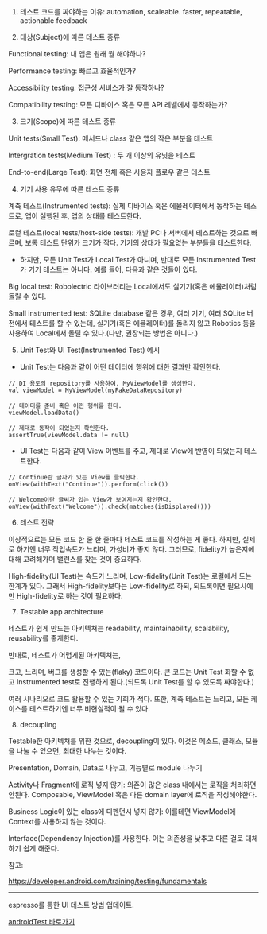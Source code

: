 
1. 테스트 코드를 짜야하는 이유: automation, scaleable. faster, repeatable, actionable feedback


2. 대상(Subject)에 따른 테스트 종류

Functional testing: 내 앱은 원래 뭘 해야하나?

Performance testing: 빠르고 효율적인가?

Accessibility testing: 접근성 서비스가 잘 동작하나?

Compatibility testing: 모든 디바이스 혹은 모든 API 레벨에서 동작하는가?


3. 크기(Scope)에 따른 테스트 종류

Unit tests(Small Test): 메서드나 class 같은 앱의 작은 부분을 테스트

Intergration tests(Medium Test) : 두 개 이상의 유닛을 테스트

End-to-end(Large Test): 화면 전체 혹은 사용자 플로우 같은 테스트


4. 기기 사용 유무에 따른 테스트 종류

계측 테스트(Instrumented tests): 실제 디바이스 혹은 에뮬레이터에서 동작하는 테스트로, 앱이 실행된 후, 앱의 상태를 테스트한다.

로컬 테스트(local tests/host-side tests): 개발 PC나 서버에서 테스트하는 것으로 빠르며, 보통 테스트 단위가 크기가 작다. 기기의 상태가 필요없는 부분들을 테스트한다.

* 하지만, 모든 Unit Test가 Local Test가 아니며, 반대로 모든 Instrumented Test가 기기 테스트는 아니다. 예를 들어, 다음과 같은 것들이 있다.

Big local test: Robolectric 라이브러리는 Local에서도 실기기(혹은 에뮬레이터)처럼 돌릴 수 있다.

Small instrumented test: SQLite database 같은 경우, 여러 기기, 여러 SQLite 버전에서 테스트를 할 수 있는데, 실기기(혹은 에뮬레이터)를 돌리지 않고 Robotics 등을 사용하여 Local에서 돌릴 수 있다.(다만, 권장되는 방법은 아니다.)


5. Unit Test와 UI Test(Instrumented Test) 예시

- Unit Test는 다음과 같이 어떤 데이터에 행위에 대한 결과만 확인한다.

```
// DI 용도의 repository를 사용하여, MyViewModel를 생성한다.
val viewModel = MyViewModel(myFakeDataRepository)

// 데이터를 준비 혹은 어떤 행위를 한다.
viewModel.loadData()

// 제대로 동작이 되었는지 확인한다.
assertTrue(viewModel.data != null)
```

- UI Test는 다음과 같이 View 이벤트를 주고, 제대로 View에 반영이 되었는지 테스트한다.

```
// Continue란 글자가 있는 View를 클릭한다.
onView(withText("Continue")).perform(click())

// Welcome이란 글씨가 있는 View가 보여지는지 확인한다.
onView(withText("Welcome")).check(matches(isDisplayed()))
```

6. 테스트 전략

이상적으로는 모든 코드 한 줄 한 줄마다 테스트 코드를 작성하는 게 좋다. 하지만, 실제로 하기엔 너무 작업속도가 느리며, 가성비가 좋지 않다. 그러므로, fidelity가 높은지에 대해 고려해가며 밸런스를 찾는 것이 중요하다.

High-fidelity(UI Test)는 속도가 느리며, Low-fidelity(Unit Test)는 로컬에서 도는 한계가 있다. 그래서 High-fidelity보다는 Low-fidelity로 하되, 되도록이면 필요시에만 High-fidelity로 하는 것이 필요하다.


7. Testable app architecture

테스트가 쉽게 만드는 아키텍쳐는 readability, maintainability, scalability, reusability를 좋게한다.

반대로, 테스트가 어렵게된 아키텍쳐는,

크고, 느리며, 버그를 생성할 수 있는(flaky) 코드이다. 큰 코드는 Unit Test 화할 수 없고 Instrumented test로 진행하게 된다.(되도록 Unit Test를 할 수 있도록 짜야한다.)

여러 시나리오로 코드 활용할 수 있는 기회가 적다. 또한, 계측 테스트는 느리고, 모든 케이스를 테스트하기엔 너무 비현실적이 될 수 있다.


8. decoupling

Testable한 아키텍쳐를 위한 것으로, decoupling이 있다. 이것은 메소드, 클래스, 모듈을 나눌 수 있으면, 최대한 나누는 것이다.

Presentation, Domain, Data로 나누고, 기능별로 module 나누기

Activity나 Fragment에 로직 넣지 않기: 의존이 많은 class 내에서는 로직을 처리하면 안된다. Composable, ViewModel 혹은 다른 domain layer에 로직을 작성해야한다.

Business Logic이 있는 class에 디펜던시 넣지 않기: 이를테면 ViewModel에 Context를 사용하지 않는 것이다.

Interface(Dependency Injection)를 사용한다. 이는 의존성을 낮추고 다른 걸로 대체하기 쉽게 해준다.


참고:

https://developer.android.com/training/testing/fundamentals


--------------------------------------------------------------
espresso를 통한 UI 테스트 방법 업데이트.

[androidTest 바로가기](https://github.com/Android-Study-Collection/advanced-android-study2/blob/main/chan/Week1/MyApp/app/src/androidTest/java/com/chanjungkim/myapp/components/ui/main/MainActivityTest.kt)

